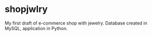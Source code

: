 # shopjwlry
My first draft of e-commerce shop with jewelry.  Database created in MySQL, application in Python.
